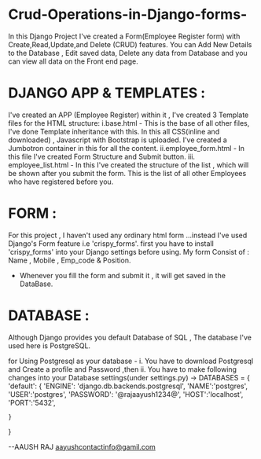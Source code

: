 # Crud-Operations-in-Django-forms-
In this Django Project I've created a Form(Employee Register form) with Create,Read,Update,and Delete (CRUD) features. 
You can Add New Details to the Database , Edit saved data, Delete any data from Database and you can view all data on the Front end page.

# DJANGO APP & TEMPLATES :
I've created an APP (Employee Register) within it , I've created 3 Template files for the HTML structure:
          i.base.html - This is the base of all other files, I've done Template inheritance with this. In this all CSS(inline and downloaded) , Javascript with Bootstrap is uploaded. I've created a Jumbotron container in this for all the content.
         ii.employee_form.html - In this file I've created Form Structure and Submit button.
        iii. employee_list.html - In this I've created the structure of the list , which will be shown after you submit the form. This is the list of all other Employees who have registered before you.
  
# FORM :
For this project , I haven't used any ordinary html form ...instead I've used Django's Form feature i.e 'crispy_forms'.
first you have to install 'crispy_forms' into your Django settings before using.
My form Consist of : Name , Mobile , Emp_code & Position.
- Whenever you fill the form and submit it , it will get saved in the DataBase.

# DATABASE :
Although Django provides you default Database of SQL , The database I've used here is PostgreSQL.

for Using Postgresql as your database -
   i. You have to download Postgresql and Create a profile and Password ,then
  ii. You have to make following changes into your Database settings(under settings.py) ->
DATABASES = {
    'default': {
        'ENGINE': 'django.db.backends.postgresql',
        'NAME':'postgres',
        'USER':'postgres',
        'PASSWORD': '@rajaayush1234@',
        'HOST':'localhost',
        'PORT':'5432',

    }
}

--AAUSH RAJ
aayushcontactinfo@gamil.com

                    
  
